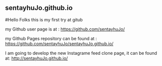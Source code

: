 sentayhuJo.github.io
-----------------------------

#Hello Folks
this is my first try at gitub 

my Github user page is at :
https://github.com/sentayhuJo/

my Github Pages repository can be found at :
https://github.com/sentayhuJo/sentayhuJo.github.io/

I am going to develop the new Instagrame feed clone page, it can be found at:
http://sentayhuJo.github.io/ 


